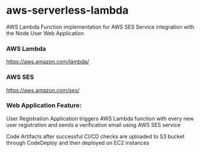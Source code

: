 # aws-serverless-lambda
AWS Lambda Function implementation for AWS SES Service integration with the Node User Web Application

### AWS Lambda

https://aws.amazon.com/lambda/

### AWS SES

https://aws.amazon.com/ses/

### Web Application Feature:

User Registration Application triggers AWS Lambda function with every new user registration and sends a verification email using AWS SES service

Code Artifacts after successful CI/CD checks are uploaded to S3 bucket through CodeDeploy and then deployed on EC2 instances